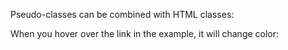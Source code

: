 Pseudo-classes can be combined with HTML classes:

When you hover over the link in the example, it will change color:

